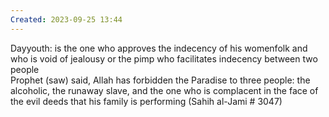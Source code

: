 ```yaml
---
Created: 2023-09-25 13:44
---
```

Dayyouth: is the one who approves the indecency of his womenfolk and who is void of jealousy or the pimp who facilitates indecency between two people  
Prophet (saw) said, Allah has forbidden the Paradise to three people: the alcoholic, the runaway slave, and the one who is complacent in the face of the evil deeds that his family is performing (Sahih al-Jami # 3047)
